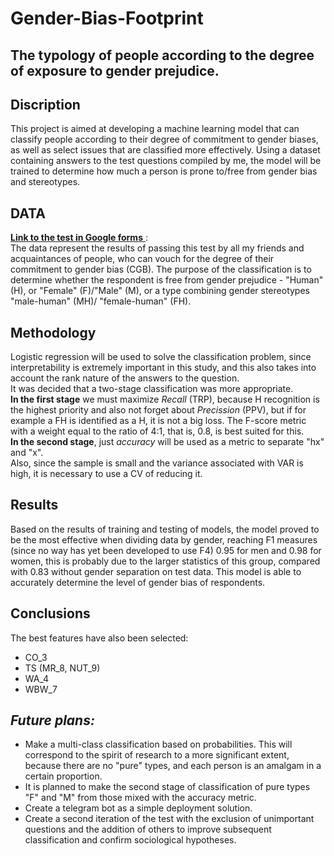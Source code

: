 # Gender-Bias-Footprint
  The typology of people according to the degree of exposure to gender prejudice.
 ---
 ## Discription
  This project is aimed at developing a machine learning model that can classify people according to their degree of commitment to gender biases, as well as select issues that are classified more effectively. Using a dataset containing answers to the test questions compiled by me, the model will be trained to determine how much a person is prone to/free from gender bias and stereotypes.
 ## DATA
 
<u>__[Link](https://docs.google.com/forms/d/e/1FAIpQLScx4fRH2dM74Nvb3Fl5_AZqwAxiVc8XD3OmDsUECQ3fR_vX5w/viewform) to the test in Google forms__ </u>:   
    The data represent the results of passing this test by all my friends and acquaintances of people, who can vouch for the degree of their commitment to gender bias (CGB).
  The purpose of the classification is to determine whether the respondent is free from gender prejudice - "Human" (H), or 
 "Female" (F)/"Male" (M), or a type combining gender stereotypes "male-human" (MH)/ "female-human" (FH).
 
## Methodology
Logistic regression will be used to solve the classification problem, since interpretability is extremely important in this study, and this also takes into account the rank nature of the answers to the question.  
It was decided that a two-stage classification was more appropriate.  
__In the first stage__ we must maximize _Recall_ (TRP), because H recognition is the highest priority and also not forget about _Precission_ (PPV), but if for example a FH is identified as a H, it is not a big loss. The F-score metric with a weight equal to the ratio of 4:1, that is, 0.8, is best suited for this.  
__In the second stage__, just _accuracy_ will be used as a metric to separate "hx" and "x".  
Also, since the sample is small and the variance associated with VAR is high, it is necessary to use a CV of reducing it.
## Results
Based on the results of training and testing of models, the model proved to be the most effective when dividing data by gender, reaching F1 measures (since no way has yet been developed to use F4) 0.95 for men and 0.98 for women, this is probably due to the larger statistics of this group, compared with 0.83 without gender separation on test data. This model is able to accurately determine the level of gender bias of respondents.  
## Conclusions   
The best features have also been selected:
- CO_3
- TS (MR_8, NUT_9)
- WA_4
- WBW_7  

## _Future plans:_
- Make a multi-class classification based on probabilities. This will correspond to the spirit of research to a more significant extent, because there are no "pure" types, and each person is an amalgam in a certain proportion.
- It is planned to make the second stage of classification of pure types "F" and "M" from those mixed with the accuracy metric.
- Create a telegram bot as a simple deployment solution.
- Create a second iteration of the test with the exclusion of unimportant questions and the addition of others to improve subsequent classification and confirm sociological hypotheses.

